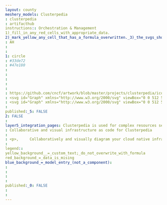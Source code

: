 ```yaml
---
layout: county 
meshery_models: Clusterpedia
: clusterpedia
: artifacthub
instructions:: Orchestration & Management
1)_fill_in_any_red_cells_with_appropriate_data.
2)_mark_yellow_any_cell_that_has_a_formula_overwritten._3)_the_svgs_shouldn't_have_xml_header_they_are_added_programmatically_through_workflows: Scheduling & Orchestration
: AH
: 
: 
1: circle
: #33de72
: #47e180
: 
: 
: 
: 
: 
: https://github.com/cncf/artwork/blob/master/projects/clusterpedia/icon/color/clusterpedia-icon-color.svg
: <svg id="Graph" xmlns="http://www.w3.org/2000/svg" viewBox="0 0 512 512"><g id="Cpedia_-_Graph_-_Color_Dark" data-name="Cpedia - Graph - Color Dark"><rect id="Frame" width="512" height="512" fill="none"/><path id="Secondary" d="M476,221.051A274.908,274.908,0,0,0,428.269,256,282.438,282.438,0,0,1,395.7,220.752,322.971,322.971,0,0,1,452,179.482ZM362.4,256a334.139,334.139,0,0,0-53.2,92.145A329.953,329.953,0,0,0,295.32,394.6a322.932,322.932,0,0,0-7.587,69.4h48a274.957,274.957,0,0,1,6.4-58.813,282.32,282.32,0,0,1,14.238-45.835,285.94,285.94,0,0,1,39.323-68.1A330.2,330.2,0,0,1,362.4,256ZM169.865,405.189a274.9,274.9,0,0,1,6.4,58.811h48a322.893,322.893,0,0,0-7.589-69.4A282.46,282.46,0,0,0,169.865,405.189ZM179.94,300.03A333.961,333.961,0,0,0,149.6,256a330,330,0,0,0-33.291-35.248A322.915,322.915,0,0,0,60,179.482L36,221.051A274.964,274.964,0,0,1,83.733,256a282.3,282.3,0,0,1,32.576,35.248,286.331,286.331,0,0,1,22.054,32.768,286.3,286.3,0,0,1,17.264,35.339A330.144,330.144,0,0,1,202.8,348.148,334.156,334.156,0,0,0,179.94,300.03ZM169.865,106.811a274.966,274.966,0,0,1-54.132-23.862l-24,41.569a322.934,322.934,0,0,0,63.894,28.127A282.241,282.241,0,0,0,169.865,106.811Zm186.507,45.836a322.994,322.994,0,0,0,63.895-28.129l-24-41.569a275.02,275.02,0,0,1-54.133,23.864A282.293,282.293,0,0,1,295.32,117.4a286.278,286.278,0,0,1-39.307,2.716h-.1a286.366,286.366,0,0,1-39.237-2.718,330.245,330.245,0,0,1-13.88,46.455,334.129,334.129,0,0,0,53.1,4.263h.115a333.931,333.931,0,0,0,53.187-4.261A329.92,329.92,0,0,0,356.372,152.647Z" fill="#1b1c1d"/><path id="Primary" d="M211.993,256l22-38.1h44l22,38.1-22,38.105h-44ZM342.134,106.813A274.957,274.957,0,0,1,335.733,48h-48a322.932,322.932,0,0,0,7.587,69.4A282.293,282.293,0,0,0,342.134,106.813ZM428.269,256A282.438,282.438,0,0,1,395.7,220.752a285.92,285.92,0,0,1-39.323-68.105A329.92,329.92,0,0,1,309.2,163.854,334.125,334.125,0,0,0,362.4,256,330.2,330.2,0,0,0,395.7,291.248,322.971,322.971,0,0,0,452,332.518l24-41.569A274.908,274.908,0,0,1,428.269,256ZM149.6,256a333.961,333.961,0,0,0,30.34-44.03A334.156,334.156,0,0,0,202.8,163.852a330.245,330.245,0,0,0,13.88-46.455A322.893,322.893,0,0,0,224.267,48h-48a274.9,274.9,0,0,1-6.4,58.811,282.241,282.241,0,0,1-14.238,45.834,286.3,286.3,0,0,1-17.264,35.339,286.331,286.331,0,0,1-22.054,32.768A330,330,0,0,1,149.6,256Zm-65.867,0A274.964,274.964,0,0,1,36,290.949l24,41.569a322.915,322.915,0,0,0,56.309-41.27A282.3,282.3,0,0,0,83.733,256ZM255.9,343.885a334.129,334.129,0,0,0-53.1,4.263,330.144,330.144,0,0,0-47.171,11.207,322.934,322.934,0,0,0-63.894,28.127l24,41.569a274.966,274.966,0,0,1,54.132-23.862A282.46,282.46,0,0,1,216.678,394.6a286.366,286.366,0,0,1,39.237-2.718h.1A286.278,286.278,0,0,1,295.32,394.6a329.953,329.953,0,0,1,13.88-46.456,334.028,334.028,0,0,0-53.187-4.26Zm86.236,61.3a275.027,275.027,0,0,1,54.133,23.864l24-41.569a322.991,322.991,0,0,0-63.895-28.13A282.32,282.32,0,0,0,342.134,405.187Z" fill="#33de72"/></g></svg>
: <svg id="Graph" xmlns="http://www.w3.org/2000/svg" viewBox="0 0 512 512"><g id="Cpedia_-_Graph_-_Light" data-name="Cpedia - Graph - Light"><rect id="Frame" width="512" height="512" fill="none"/><path id="Secondary" d="M476,221.051A274.908,274.908,0,0,0,428.269,256,282.438,282.438,0,0,1,395.7,220.752,322.971,322.971,0,0,1,452,179.482ZM362.4,256a334.139,334.139,0,0,0-53.2,92.145A329.953,329.953,0,0,0,295.32,394.6a322.932,322.932,0,0,0-7.587,69.4h48a274.957,274.957,0,0,1,6.4-58.813,282.32,282.32,0,0,1,14.238-45.835,285.94,285.94,0,0,1,39.323-68.1A330.2,330.2,0,0,1,362.4,256ZM169.865,405.189a274.9,274.9,0,0,1,6.4,58.811h48a322.893,322.893,0,0,0-7.589-69.4A282.46,282.46,0,0,0,169.865,405.189ZM179.94,300.03A333.961,333.961,0,0,0,149.6,256a330,330,0,0,0-33.291-35.248A322.915,322.915,0,0,0,60,179.482L36,221.051A274.964,274.964,0,0,1,83.733,256a282.3,282.3,0,0,1,32.576,35.248,286.331,286.331,0,0,1,22.054,32.768,286.3,286.3,0,0,1,17.264,35.339A330.144,330.144,0,0,1,202.8,348.148,334.156,334.156,0,0,0,179.94,300.03ZM169.865,106.811a274.966,274.966,0,0,1-54.132-23.862l-24,41.569a322.934,322.934,0,0,0,63.894,28.127A282.241,282.241,0,0,0,169.865,106.811Zm186.507,45.836a322.994,322.994,0,0,0,63.895-28.129l-24-41.569a275.02,275.02,0,0,1-54.133,23.864A282.293,282.293,0,0,1,295.32,117.4a286.278,286.278,0,0,1-39.307,2.716h-.1a286.366,286.366,0,0,1-39.237-2.718,330.245,330.245,0,0,1-13.88,46.455,334.129,334.129,0,0,0,53.1,4.263h.115a333.931,333.931,0,0,0,53.187-4.261A329.92,329.92,0,0,0,356.372,152.647Z" fill="#fff" opacity="0.66"/><path id="Primary" d="M211.993,256l22-38.1h44l22,38.1-22,38.105h-44ZM342.134,106.813A274.957,274.957,0,0,1,335.733,48h-48a322.932,322.932,0,0,0,7.587,69.4A282.293,282.293,0,0,0,342.134,106.813ZM428.269,256A282.438,282.438,0,0,1,395.7,220.752a285.92,285.92,0,0,1-39.323-68.105A329.92,329.92,0,0,1,309.2,163.854,334.125,334.125,0,0,0,362.4,256,330.2,330.2,0,0,0,395.7,291.248,322.971,322.971,0,0,0,452,332.518l24-41.569A274.908,274.908,0,0,1,428.269,256ZM149.6,256a333.961,333.961,0,0,0,30.34-44.03A334.156,334.156,0,0,0,202.8,163.852a330.245,330.245,0,0,0,13.88-46.455A322.893,322.893,0,0,0,224.267,48h-48a274.9,274.9,0,0,1-6.4,58.811,282.241,282.241,0,0,1-14.238,45.834,286.3,286.3,0,0,1-17.264,35.339,286.331,286.331,0,0,1-22.054,32.768A330,330,0,0,1,149.6,256Zm-65.867,0A274.964,274.964,0,0,1,36,290.949l24,41.569a322.915,322.915,0,0,0,56.309-41.27A282.3,282.3,0,0,0,83.733,256ZM255.9,343.885a334.129,334.129,0,0,0-53.1,4.263,330.144,330.144,0,0,0-47.171,11.207,322.934,322.934,0,0,0-63.894,28.127l24,41.569a274.966,274.966,0,0,1,54.132-23.862A282.46,282.46,0,0,1,216.678,394.6a286.366,286.366,0,0,1,39.237-2.718h.1A286.278,286.278,0,0,1,295.32,394.6a329.953,329.953,0,0,1,13.88-46.456,334.028,334.028,0,0,0-53.187-4.26Zm86.236,61.3a275.027,275.027,0,0,1,54.133,23.864l24-41.569a322.991,322.991,0,0,0-63.895-28.13A282.32,282.32,0,0,0,342.134,405.187Z" fill="#fff"/></g></svg>, 
: 
published:_5: FALSE
2: FALSE
: 
layer5_integration_pages: Clusterpedia is used for complex resources search across multiple clusters, support simultaneous search of a single kind of resource  or multiple kinds of resources existing in multiple clusters.
: Collaborative and visual infrastructure as code for Clusterpedia
: 
: <p>,     Collaboratively and visually diagram your cloud native infrastructure with GitOps-style pipeline integration. Design, test, and manage configuration your Kubernetes-based, containerized applications as a visual topology., </p>, <p>,     Looking for best practice cloud native design and deployment best practices? Choose from thousands of pre-built components in MeshMap. Choose from hundreds of ready-made design patterns by importing templates from Meshery Catalog or use our low code designer, MeshMap, to create and deploy your own cloud native infrastructure designs., </p>
: 
legend:: 
yellow_background__=_custom_text;_do_not_overwrite_with_formula
red_background_=_data_is_mising
blue_background_=_model_entry_(not_a_component): 
: 
: 
: 
: 
published:_0: FALSE
: 
: 
---
```

